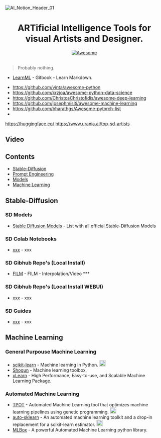 ![AI_Notion_Header_01](https://user-images.githubusercontent.com/88795005/194165620-4a80749c-70d2-43bf-b038-5677e3a0188f.png)

<h1 align="center">
	ARTificial Intelligence Tools for visual Artists and Designer.
</h1>
<div align="center"><a href="https://github.com/sindresorhus/awesome">
<img src="https://cdn.rawgit.com/sindresorhus/awesome/d7305f38d29fed78fa85652e3a63e154dd8e8829/media/badge.svg" alt="Awesome" border="0">
</a>
</div>
</br>

> Probably nothing.
> 
* [LearnML](https://gitbook.gitbook.io/learn-markdown/) - Gitbook - Learn Markdown.


- https://github.com/vinta/awesome-python
- https://github.com/krzjoa/awesome-python-data-science
- https://github.com/ChristosChristofidis/awesome-deep-learning
- https://github.com/josephmisiti/awesome-machine-learning
- https://github.com/bharathgs/Awesome-pytorch-list
- 

https://huggingface.co/
https://www.urania.ai/top-sd-artists

## Video

## Contents
* [Stable-Diffusion](#stable-diffusion)
* [Prompt Engineering](#feature-engineering)
* [Models](#model-explanation)
* [Machine Learning](#machine-learning)


## Stable-Diffusion

### SD Models
* [Stable Diffusion Models](https://rentry.org/sdmodels) - List with all official Stable-Diffusion Models

### SD Colab Notebooks
* [xxx](https://xxx.com/) - xxx

### SD Gibhub Repo's (Local Install)
* [FILM](https://github.com/google-research/frame-interpolation) - FILM - Interpolation/Video ***

### SD Gibhub Repo's (Local Install WEBUI)
* [xxx](https://xxx.com/) - xxx

### SD Guides
* [xxx](https://xxx.com/) - xxx


## Machine Learning

### General Purpouse Machine Learning
* [scikit-learn](http://scikit-learn.org/stable/) - Machine learning in Python. <img height="20" src="img/sklearn_big.png" alt="sklearn">
* [Shogun](http://www.shogun-toolbox.org/) - Machine learning toolbox.
* [xLearn](https://github.com/aksnzhy/xlearn) - High Performance, Easy-to-use, and Scalable Machine Learning Package.

### Automated Machine Learning
* [TPOT](https://github.com/rhiever/tpot) - Automated Machine Learning tool that optimizes machine learning pipelines using genetic programming. <img height="20" src="img/sklearn_big.png" alt="sklearn">
* [auto-sklearn](https://github.com/automl/auto-sklearn) - An automated machine learning toolkit and a drop-in replacement for a scikit-learn estimator. <img height="20" src="img/sklearn_big.png" alt="sklearn">
* [MLBox](https://github.com/AxeldeRomblay/MLBox) - A powerful Automated Machine Learning python library.
